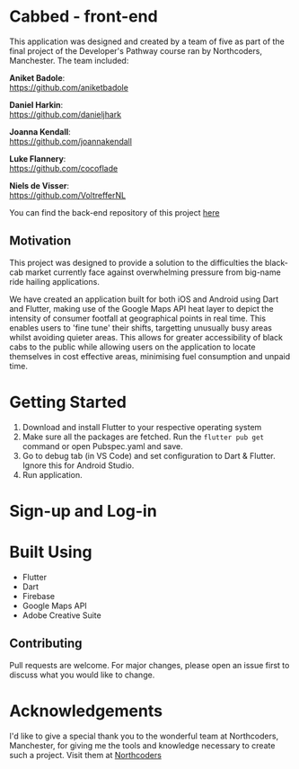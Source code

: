 # Cabbed - front-end

This application was designed and created by a team of five as part of the final project of the Developer's Pathway course ran by Northcoders, Manchester. The team included:

**Aniket Badole**:  
https://github.com/aniketbadole

**Daniel Harkin**:  
https://github.com/danieljhark

**Joanna Kendall**:  
https://github.com/joannakendall

**Luke Flannery**:  
https://github.com/cocoflade

**Niels de Visser**:  
https://github.com/VoltrefferNL

You can find the back-end repository of this project [here](https://github.com/Manc-1/be-cabbed)

## Motivation

This project was designed to provide a solution to the difficulties the black-cab market currently face against overwhelming pressure from big-name ride hailing applications.

We have created an application built for both iOS and Android using Dart and Flutter, making use of the Google Maps API heat layer to depict the intensity of consumer footfall at geographical points in real time. This enables users to 'fine tune' their shifts, targetting unusually busy areas whilst avoiding quieter areas. This allows for greater accessibility of black cabs to the public while allowing users on the application to locate themselves in cost effective areas, minimising fuel consumption and unpaid time.

# Getting Started

1. Download and install Flutter to your respective operating system
2. Make sure all the packages are fetched. Run the `flutter pub get` command or open Pubspec.yaml and save.
3. Go to debug tab (in VS Code) and set configuration to Dart & Flutter. Ignore this for Android Studio.
4. Run application.

# Sign-up and Log-in

# Built Using

- Flutter
- Dart
- Firebase
- Google Maps API
- Adobe Creative Suite

## Contributing

Pull requests are welcome. For major changes, please open an issue first to discuss what you would like to change.

# Acknowledgements

I'd like to give a special thank you to the wonderful team at Northcoders, Manchester, for giving me the tools and knowledge necessary to create such a project. Visit them at [Northcoders](https://northcoders.com/)
